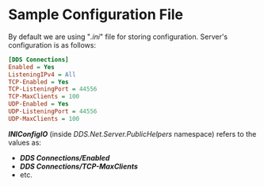 # Sample Configuration File

By default we are using "*.ini*" file for storing configuration. Server's configuration is as follows:

```ini
[DDS Connections]
Enabled = Yes
ListeningIPv4 = All
TCP-Enabled = Yes
TCP-ListeningPort = 44556
TCP-MaxClients = 100
UDP-Enabled = Yes
UDP-ListeningPort = 44556
UDP-MaxClients = 100
```

***INIConfigIO*** (inside *DDS.Net.Server.PublicHelpers* namespace) refers to the values as:
* ***DDS Connections/Enabled***
* ***DDS Connections/TCP-MaxClients***
* etc.
